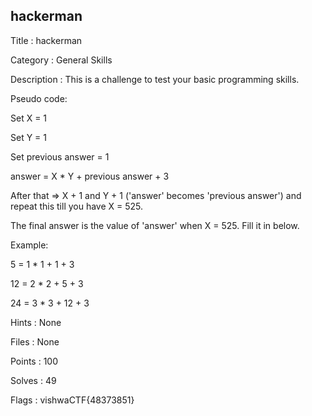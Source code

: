 ## hackerman

Title : hackerman

Category : General Skills

Description : This is a challenge to test your basic programming skills.

Pseudo code:

Set X = 1

Set Y = 1

Set previous answer = 1

answer = X * Y + previous answer + 3

After that => X + 1 and Y + 1 ('answer' becomes 'previous answer') and repeat this till you have X = 525.

The final answer is the value of 'answer' when X = 525. Fill it in below.

Example:

5 = 1 * 1 + 1 + 3

12 = 2 * 2 + 5 + 3

24 = 3 * 3 + 12 + 3

Hints : None

Files : None

Points : 100

Solves : 49

Flags : vishwaCTF{48373851}